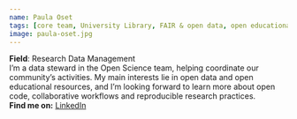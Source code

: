 ```yaml
---
name: Paula Oset
tags: [core team, University Library, FAIR & open data, open educational resources]
image: paula-oset.jpg
---
```


**Field**: Research Data Management  
I’m a data steward in the Open Science team, helping coordinate our community’s activities. My main interests lie in open data and open educational resources, and I’m looking forward to learn more about open code, collaborative workflows and reproducible research practices.    
**Find me on:** [LinkedIn](https://www.linkedin.com/in/paula-oset-garc%C3%ADa-217250269/)
